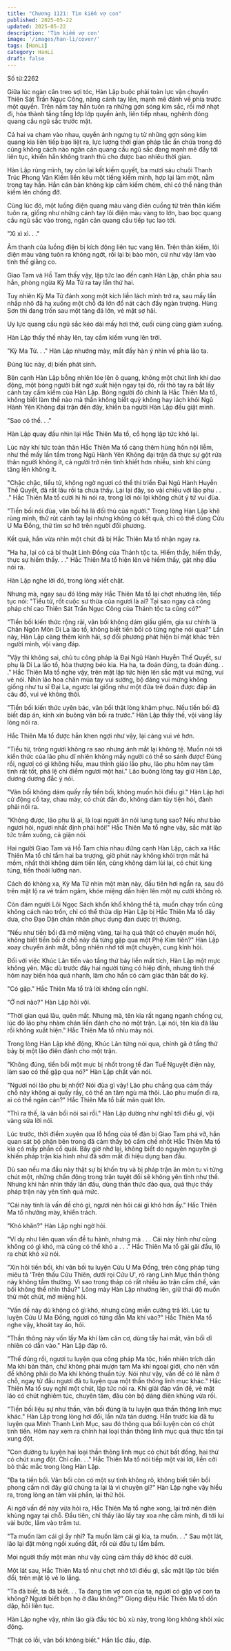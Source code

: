 ```yaml
---
title: "Chương 1121: Tìm kiếm vợ con"
published: 2025-05-22
updated: 2025-05-22
description: 'Tìm kiếm vợ con'
image: '/images/han-li/cover/'
tags: [HanLi]
category: HanLi
draft: false
---
```


Số từ:2262  










Giữa lúc ngàn cân treo sợi tóc, Hàn Lập buộc phải toàn lực vận chuyển Thiên Sát Trấn Ngục Công, nâng cánh tay lên, mạnh mẽ đánh về phía trước một quyền. Trên nắm tay hắn tuôn ra những gợn sóng kim sắc, rồi mờ nhạt đi, hóa thành tầng tầng lớp lớp quyền ảnh, liên tiếp nhau, nghênh đóng quang cầu ngũ sắc trước mặt.

Cả hai va chạm vào nhau, quyền ảnh ngưng tụ từ những gợn sóng kim quang kia liên tiếp bạo liệt ra, lực lượng thời gian pháp tắc ẩn chứa trong đó cũng không cách nào ngăn cản quang cầu ngũ sắc đang mạnh mẽ đẩy tới liên tục, khiến hắn không tranh thủ cho được bao nhiêu thời gian.

Hàn Lập rùng mình, tay còn lại kết kiếm quyết, ba mươi sáu chuôi Thanh Trúc Phong Vân Kiếm liền kêu một tiếng kiếm minh, hợp lại làm một, nằm trong tay hắn. Hắn căn bản không kịp cầm kiếm chém, chỉ có thể nâng thân kiếm lên chống đỡ.

Cùng lúc đó, một luồng điện quang màu vàng điên cuồng từ trên thân kiếm tuôn ra, giống như những cánh tay lôi điện màu vàng to lớn, bao bọc quang cầu ngũ sắc vào trong, ngăn cản quang cầu tiếp tục lao tới.

"Xì xì xì. . ."

Âm thanh của luồng điện bị kích động liên tục vang lên. Trên thân kiếm, lôi điện màu vàng tuôn ra không ngớt, rồi lại bị bào mòn, cứ như vậy lâm vào tình thế giằng co.

Giao Tam và Hồ Tam thấy vậy, lập tức lao đến cạnh Hàn Lập, chắn phía sau hắn, phòng ngừa Kỳ Ma Tử ra tay lần thứ hai.

Tuy nhiên Kỳ Ma Tử đánh xong một kích liền lách mình trở ra, sau mấy lần nhấp nhô đã hạ xuống một chỗ đá lớn đổ nát cách đấy ngàn trượng. Hùng Sơn thì đang trốn sau một tảng đá lớn, vẻ mặt sợ hãi.

Uy lực quang cầu ngũ sắc kéo dài mấy hơi thở, cuối cùng cũng giảm xuống.

Hàn Lập thấy thế nhảy lên, tay cầm kiếm vung lên trời.

"Kỳ Ma Tử. . ." Hàn Lập nhướng mày, mắt đầy hàn ý nhìn về phía lão ta.

Đúng lúc này, dị biến phát sinh.

Bên cạnh Hàn Lập bỗng nhiên lóe lên ô quang, không một chút linh khí dao động, một bóng người bất ngờ xuất hiện ngay tại đó, rồi thò tay ra bắt lấy cánh tay cầm kiếm của Hàn Lập. Bóng người đó chính là Hắc Thiên Ma tổ, không biết làm thế nào mà thần không biết quỷ không hay lách khỏi Ngũ Hành Yên Không đại trận đến đây, khiến ba người Hàn Lập đều giật mình.

"Sao có thể. . ."

Hàn Lập quay đầu nhìn lại Hắc Thiên Ma tổ, cổ họng lập tức khô lại.

Lúc này khí tức toàn thân Hắc Thiên Ma tổ càng thêm hùng hồn nội liễm, như thể mấy lần tắm trong Ngũ Hành Yên Không đại trận đã thực sự gột rửa thân người không ít, cả người trở nên tinh khiết hơn nhiều, sinh khí cũng tăng lên không ít.

"Chậc chậc, tiểu tử, không ngờ ngươi có thể thi triển Đại Ngũ Hành Huyễn Thế Quyết, đã rất lâu rồi ta chưa thấy. Lại lại đây, so vài chiêu với lão phu . . ." Hắc Thiên Ma tổ cười hì hì nói ra, trong lời nói lại không chút ý tứ vui đùa.

"Tiền bối nói đùa, vãn bối há là đối thủ của người." Trong lòng Hàn Lập khẽ rùng mình, thử rút cánh tay lại nhưng không có kết quả, chỉ có thể dùng Cửu U Ma Đồng, thử tìm sơ hở trên người đối phương.

Kết quả, hắn vừa nhìn một chút đã bị Hắc Thiên Ma tổ nhận ngay ra.

"Ha ha, lại có cả bí thuật Linh Đồng của Thánh tộc ta. Hiếm thấy, hiếm thấy, thực sự hiếm thấy. . ." Hắc Thiên Ma tổ hiện lên vẻ hiếm thấy, gật nhẹ đầu nói ra.

Hàn Lập nghe lời đó, trong lòng xiết chặt.

Nhưng mà, ngay sau đó lông mày Hắc Thiên Ma tổ lại chợt nhướng lên, tiếp tục nói: "Tiểu tử, rốt cuộc sư thừa của ngươi là ai? Tại sao ngay cả công pháp chí cao Thiên Sát Trấn Ngục Công của Thánh tộc ta cũng có?"

"Tiền bối kiến thức rộng rãi, vãn bối không dám giấu giếm, gia sư chính là Chân Ngôn Môn Di La lão tổ, không biết tiền bối có từng nghe nói qua?" Lần này, Hàn Lập càng thêm kinh hãi, sợ đối phương phát hiện bí mật khác trên người mình, vội vàng đáp.

"Vậy thì không sai, chủ tu công pháp là Đại Ngũ Hành Huyễn Thế Quyết, sư phụ là Di La lão tổ, hòa thượng béo kia. Ha ha, ta đoán đúng, ta đoán đúng. . ." Hắc Thiên Ma tổ nghe vậy, trên mặt lập tức hiện lên sắc mặt vui mừng, vui vẻ nói. Nhìn lão hoa chân múa tay vui sướng, bộ dáng vui mừng không giống như tu sĩ Đại La, ngược lại giống như một đứa trẻ đoán được đáp án câu đố, vui vẻ không thôi.

"Tiền bối kiến thức uyên bác, vãn bối thật lòng khâm phục. Nếu tiền bối đã biết đáp án, kính xin buông vãn bối ra trước." Hàn Lập thấy thế, vội vàng lấy lòng nói ra.

Hắc Thiên Ma tổ được hắn khen ngợi như vậy, lại càng vui vẻ hơn.

"Tiểu tử, trông ngươi không ra sao nhưng ánh mắt lại không tệ. Muốn nói tới kiến thức của lão phu dĩ nhiên không mấy người có thể so sánh được! Đúng rồi, ngươi có gì không hiểu, mau thỉnh giáo lão phu, lão phu hôm nay tâm tình rất tốt, phá lệ chỉ điểm ngươi một hai." Lão buông lỏng tay giữ Hàn Lập, dương dương đắc ý nói.

"Vãn bối không dám quấy rầy tiền bối, không muốn hỏi điều gì." Hàn Lập hơi cử động cổ tay, chau mày, có chút đắn đo, không dám tùy tiện hỏi, đành phải nói ra.

"Không được, lão phu là ai, là loại người ăn nói lung tung sao? Nếu như bảo ngươi hỏi, ngươi nhất định phải hỏi!" Hắc Thiên Ma tổ nghe vậy, sắc mặt lập tức trầm xuống, cả giận nói.

Hai người Giao Tam và Hồ Tam chia nhau đứng cạnh Hàn Lập, cách xa Hắc Thiên Ma tổ chỉ tầm hai ba trượng, giờ phút này không khỏi trợn mắt há mồm, nhất thời không dám tiến lên, cũng không dám lùi lại, có chút lúng túng, tiến thoái lưỡng nan.

Cách đó không xa, Kỳ Ma Tử nhìn một màn này, đầu tiên hơi ngẩn ra, sau đó trên mặt lộ ra vẻ trầm ngâm, khóe miệng dần hiện lên một nụ cười không rõ.

Còn đám người Lôi Ngọc Sách khốn khổ không thể tả, muốn chạy trốn cũng không cách nào trốn, chỉ có thể thừa dịp Hàn Lập bị Hắc Thiên Ma tổ dây dưa, cho Đạo Dận chân nhân phục dụng đan dược trị thương.

"Nếu như tiền bối đã mở miệng vàng, tại hạ quả thật có chuyện muốn hỏi, không biết tiền bối ở chỗ này đã từng gặp qua một Phệ Kim tiên?" Hàn Lập xoay chuyển ánh mắt, bỗng nhiên nhớ tới một chuyện, cung kính hỏi.

Đối với việc Khúc Lân tiến vào tầng thứ bảy liền mất tích, Hàn Lập một mực không yên. Mặc dù trước đây hai người từng có hiệp định, nhưng tình thế hôm nay biến hóa quá nhanh, làm cho hắn có cảm giác thân bất do kỷ.

"Có gặp." Hắc Thiên Ma tổ trả lời không cần nghĩ.

"Ở nơi nào?" Hàn Lập hỏi vội.

"Thời gian quá lâu, quên mất. Nhưng mà, tên kia rất ngang ngạnh chống cự, lúc đó lão phu nhàm chán liền đánh cho nó một trận. Lại nói, tên kia đã lâu rồi không xuất hiện." Hắc Thiên Ma tổ nhíu mày nói.

Trong lòng Hàn Lập khẽ động, Khúc Lân từng nói qua, chính gã ở tầng thứ bảy bị một lão điên đánh cho một trận.

"Không đúng, tiền bối một mực bị nhốt trong tế đàn Tuế Nguyệt điện này, làm sao có thể gặp qua nó?" Hàn Lập chất vấn nói.

"Ngươi nói lão phu bị nhốt? Nói đùa gì vậy! Lão phu chẳng qua cảm thấy chỗ này không ai quấy rầy, có thể an tâm ngủ mà thôi. Lão phu muốn đi ra, ai có thể ngăn cản?" Hắc Thiên Ma tổ bất mãn quát lớn.

"Thì ra thế, là vãn bối nói sai rồi." Hàn Lập dường như nghĩ tới điều gì, vội vàng sửa lời nói.

Lúc trước, thời điểm xuyên qua lỗ hổng của tế đàn bị Giao Tam phá vỡ, hắn quan sát bộ phận bên trong đã cảm thấy bộ cấm chế nhốt Hắc Thiên Ma tổ kia có mấy phần cổ quái. Bây giờ nhớ lại, không biết do nguyên nguyên gì khiến pháp trận kia hình như đã sớm mất đi hiệu dụng ban đầu.

Dù sao nếu ma đầu này thật sự bị khốn trụ và bị pháp trận ăn mòn tu vi từng chút một, những chấn động trong trận tuyệt đối sẽ không yên tĩnh như thế. Nhưng khi hắn nhìn thấy lần đầu, dùng thần thức đảo qua, quả thực thấy pháp trận này yên tĩnh quá mức.

"Cái này tính là vấn đề chó gì, ngươi nên hỏi cái gì khó hơn ấy." Hắc Thiên Ma tổ nhướng mày, khiển trách.

"Khó khăn?" Hàn Lập nghi ngờ hỏi.

"Ví dụ như liên quan vấn đề tu hành, nhưng mà . . . Cái này hình như cũng không có gì khó, mà cũng có thể khó a . . ." Hắc Thiên Ma tổ gãi gãi đầu, lộ ra chút khó xử nói.

"Xin hỏi tiền bối, khi vãn bối tu luyện Cửu U Ma Đồng, trên công pháp từng miêu tả 'Trên thấu Cửu Thiên, dưới rọi Cửu U', rõ ràng Linh Mục thần thông này không tầm thường. Vì sao trong tháp có rất nhiều ảo trận cấm chế, vãn bối không thể nhìn thấu?" Lông mày Hàn Lập nhướng lên, giữ thái độ muốn thử một chút, mở miệng hỏi.

"Vấn đề này dù không có gì khó, nhưng cũng miễn cưỡng trả lời. Lúc tu luyện Cửu U Ma Đồng, ngươi có từng dẫn Ma khí vào?" Hắc Thiên Ma tổ nghe vậy, khoát tay áo, hỏi.

"Thần thông này vốn lấy Ma khí làm căn cơ, dùng tẩy hai mắt, vãn bối dĩ nhiên có dẫn vào." Hàn Lập đáp rõ.

"Thế đúng rồi, ngươi tu luyện qua công pháp Ma tộc, hiển nhiên trích dẫn Ma khí bản thân, chứ không phải mượn tạm Ma khí ngoại giới, cho nên vấn đề không phải do Ma khí không thuần túy. Nói như vậy, vấn đề có lẽ nằm ở chỗ, ngay từ đầu ngươi đã tu luyện qua một thần thông linh mục khác." Hắc Thiên Ma tổ suy nghĩ một chút, lập tức nói ra. Khi giải đáp vấn đề, vẻ mặt lão có chút nghiêm túc, chuyên tâm, đâu còn bộ dáng điên khùng vừa rồi.

"Tiền bối liệu sự như thần, vãn bối đúng là tu luyện qua thần thông linh mục khác." Hàn Lập trong lòng hơi đổi, lần nữa tán dương. Hắn trước kia đã tu luyện qua Minh Thanh Linh Mục, sau đó thông qua bồi luyện còn có chút tinh tiến. Hôm nay xem ra chính hai loại thần thông linh mục quả thực tồn tại xung đột.

"Con đường tu luyện hai loại thần thông linh mục có chút bất đồng, hai thứ có chút xung đột. Chỉ cần. . ." Hắc Thiên Ma tổ nói tiếp một vài lời, liền cởi bỏ thắc mắc trong lòng Hàn Lập.

"Đa tạ tiền bối. Vãn bối còn có một sự tình không rõ, không biết tiền bối phong cấm nơi đây giữ chúng ta lại là vì chuyện gì?" Hàn Lập nghe vậy hiểu ra, trong lòng an tâm vài phần, lại thử hỏi.

Ai ngờ vấn đề này vừa hỏi ra, Hắc Thiên Ma tổ nghe xong, lại trở nên điên khùng ngay tại chỗ. Đầu tiên, chỉ thấy lão lấy tay xoa nhẹ cằm mình, đi tới lui vài bước, lâm vào trầm tư.

"Ta muốn làm cái gì ấy nhỉ? Ta muốn làm cái gì kìa, ta muốn. . ." Sau một lát, lão lại đặt mông ngồi xuống đất, rồi cúi đầu tự lẩm bẩm.

Mọi người thấy một màn như vậy cũng cảm thấy dở khóc dở cười.

Một lát sau, Hắc Thiên Ma tổ như chợt nhớ tới điều gì, sắc mặt lập tức biến đổi, trên mặt lộ vẻ lo lắng.

"Ta đã biết, ta đã biết. . . Ta đang tìm vợ con của ta, ngươi có gặp vợ con ta không? Ngươi biết bọn họ ở đâu không?" Giọng điệu Hắc Thiên Ma tổ dồn dập, hỏi liên tục.

Hàn Lập nghe vậy, nhìn lão già đầu tóc bù xù này, trong lòng không khỏi xúc động.

"Thật có lỗi, vãn bối không biết." Hắn lắc đầu, đáp.
